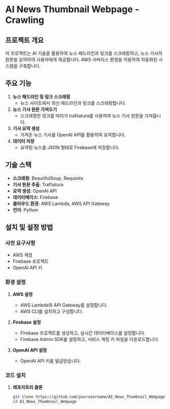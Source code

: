 # AI News Thumbnail Webpage - Crawling

## 프로젝트 개요
이 프로젝트는 AI 기술을 활용하여 뉴스 헤드라인과 링크를 스크래핑하고, 뉴스 기사의 원문을 요약하여 사용자에게 제공합니다. AWS 서버리스 환경을 이용하여 자동화된 시스템을 구축합니다.

## 주요 기능
1. **뉴스 헤드라인 및 링크 스크래핑**
   - 뉴스 사이트에서 최신 헤드라인과 링크를 스크래핑합니다.
2. **뉴스 기사 원문 가져오기**
   - 스크래핑한 링크를 따라가 trafilatura를 사용하여 뉴스 기사 원문을 가져옵니다.
3. **기사 요약 생성**
   - 가져온 뉴스 기사를 OpenAI API를 활용하여 요약합니다.
4. **데이터 저장**
   - 요약된 뉴스를 JSON 형태로 Firebase에 저장합니다.

## 기술 스택
- **스크래핑**: BeautifulSoup, Requests
- **기사 원문 추출**: Trafliatura
- **요약 생성**: OpenAI API
- **데이터베이스**: Firebase
- **클라우드 환경**: AWS Lambda, AWS API Gateway
- **언어**: Python

## 설치 및 설정 방법
### 사전 요구사항
- AWS 계정
- Firebase 프로젝트
- OpenAI API 키

### 환경 설정
1. **AWS 설정**
   - AWS Lambda와 API Gateway를 설정합니다.
   - AWS CLI를 설치하고 구성합니다.

2. **Firebase 설정**
   - Firebase 프로젝트를 생성하고, 실시간 데이터베이스를 설정합니다.
   - Firebase Admin SDK를 설정하고, 서비스 계정 키 파일을 다운로드합니다.

3. **OpenAI API 설정**
   - OpenAI API 키를 발급받습니다.

### 코드 설치
1. **레포지토리 클론**
   ```bash
   git clone https://github.com/yourusername/AI_News_Thumbnail_Webpage.git
   cd AI_News_Thumbnail_Webpage
